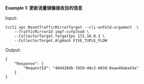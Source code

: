 **Example 1: 更新流量镜像接收目的信息**



Input: 

```
tccli vpc ResetTrafficMirrorTarget --cli-unfold-argument  \
    --TrafficMirrorId imgf-cvfp7xo8 \
    --CollectorTarget.TargetIps 172.16.0.3 \
    --CollectorTarget.AlgHash FIVE_TUPLE_FLOW
```

Output: 
```
{
    "Response": {
        "RequestId": "404428db-f850-40c2-803d-0aae49aba43a"
    }
}
```

